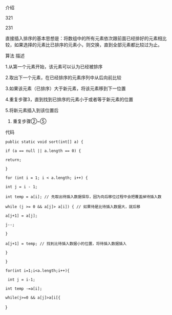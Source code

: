 介绍

321

231

直接插入排序的基本思想是：将数组中的所有元素依次跟前面已经排好的元素相比较，如果选择的元素比已排序的元素小，则交换，直到全部元素都比较过为止。

算法 描述

1.从第一个元素开始，该元素可以认为已经被排序

2.取出下一个元素，在已经排序的元素序列中从后向前比较

3.如果该元素（已排序）大于新元素，将该元素移到下一位置

4.重复步骤3，直到找到已排序的元素小于或者等于新元素的位置

5.将新元素插入到该位置后

1. 重复步骤②~⑤

代码

`public static void sort(int[] a) {`

`if (a == null || a.length == 0) {`

`return;`

`}`

`for (int i = 1; i < a.length; i++) {`

`int j = i - 1;`

`int temp = a[i]; // 先取出待插入数据保存，因为向后移位过程中会把覆盖掉待插入数`

`while (j >= 0 && a[j]> a[i]) { // 如果待是比待插入数据大，就后移`

`a[j+1] = a[j];`

`j--;`

`}`

`a[j+1] = temp; // 找到比待插入数据小的位置，将待插入数据插入`

`}`

`}`

`for(int i=1;i<a.length;i++){`

```
 int j = i-1;
```

`int temp -=a[i];`

`while(j>=0 && a[j]>a[i[{`

}

